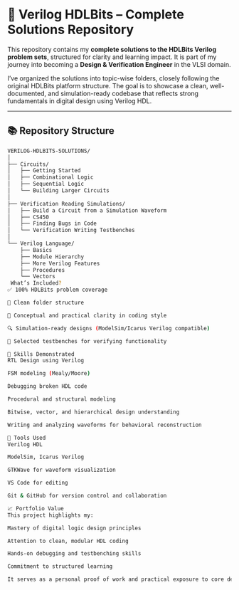 # 🚀 Verilog HDLBits – Complete Solutions Repository

This repository contains my **complete solutions to the HDLBits Verilog problem sets**, structured for clarity and learning impact. It is part of my journey into becoming a **Design & Verification Engineer** in the VLSI domain.

I’ve organized the solutions into topic-wise folders, closely following the original HDLBits platform structure. The goal is to showcase a clean, well-documented, and simulation-ready codebase that reflects strong fundamentals in digital design using Verilog HDL.

---

## 📚 Repository Structure

```bash
VERILOG-HDLBITS-SOLUTIONS/
│
├── Circuits/
│   ├── Getting Started
│   ├── Combinational Logic
│   ├── Sequential Logic
│   └── Building Larger Circuits
│
├── Verification Reading Simulations/
│   ├── Build a Circuit from a Simulation Waveform
│   ├── CS450
│   ├── Finding Bugs in Code
│   └── Verification Writing Testbenches
│
└── Verilog Language/
    ├── Basics
    ├── Module Hierarchy
    ├── More Verilog Features
    ├── Procedures
    └── Vectors
 What’s Included?
✅ 100% HDLBits problem coverage

📁 Clean folder structure

🧠 Conceptual and practical clarity in coding style

🔍 Simulation-ready designs (ModelSim/Icarus Verilog compatible)

🧪 Selected testbenches for verifying functionality

🎯 Skills Demonstrated
RTL Design using Verilog

FSM modeling (Mealy/Moore)

Debugging broken HDL code

Procedural and structural modeling

Bitwise, vector, and hierarchical design understanding

Writing and analyzing waveforms for behavioral reconstruction

💼 Tools Used
Verilog HDL

ModelSim, Icarus Verilog

GTKWave for waveform visualization

VS Code for editing

Git & GitHub for version control and collaboration

📈 Portfolio Value
This project highlights my:

Mastery of digital logic design principles

Attention to clean, modular HDL coding

Hands-on debugging and testbenching skills

Commitment to structured learning

It serves as a personal proof of work and practical exposure to core design concepts relevant in the VLSI and semiconductor industry.
